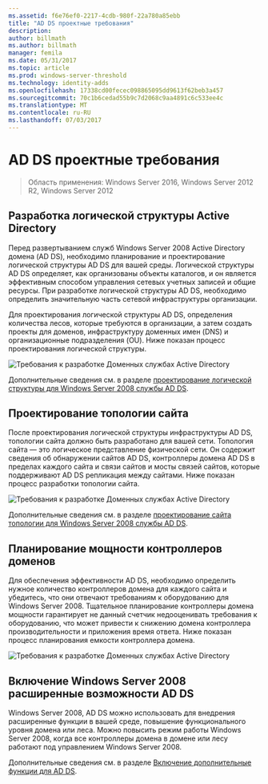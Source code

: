 ```yaml
---
ms.assetid: f6e76ef0-2217-4cdb-980f-22a780a85ebb
title: "AD DS проектные требования"
description: 
author: billmath
ms.author: billmath
manager: femila
ms.date: 05/31/2017
ms.topic: article
ms.prod: windows-server-threshold
ms.technology: identity-adds
ms.openlocfilehash: 17338cd00fecec098865095dd9613f62beb3a457
ms.sourcegitcommit: 70c1b6cedad55b9c7d2068c9aa4891c6c533ee4c
ms.translationtype: MT
ms.contentlocale: ru-RU
ms.lasthandoff: 07/03/2017
---
```

# <a name="ad-ds-design-requirements"></a>AD DS проектные требования

>Область применения: Windows Server 2016, Windows Server 2012 R2, Windows Server 2012

  
## <a name="designing-the-active-directory-logical-structure"></a>Разработка логической структуры Active Directory  
Перед развертыванием служб Windows Server 2008 Active Directory домена (AD DS), необходимо планирование и проектирование логической структуры AD DS для вашей среды. Логической структуры AD DS определяет, как организованы объекты каталогов, и он является эффективным способом управления сетевых учетных записей и общие ресурсы. При разработке логической структуры AD DS, необходимо определить значительную часть сетевой инфраструктуры организации.  
  
Для проектирования логической структуры AD DS, определения количества лесов, которые требуются в организации, а затем создать проекты для доменов, инфраструктуру доменных имен (DNS) и организационные подразделения (OU). Ниже показан процесс проектирования логической структуры.  
  
![Требования к разработке Доменных службах Active Directory](media/AD-DS-Design-Requirements/d5cebae6-a752-4063-a98f-473799c251bd.gif)  
  
Дополнительные сведения см. в разделе [проектирование логической структуры для Windows Server 2008 службы AD DS](Designing-the-Logical-Structure.md).  
  
## <a name="designing-the-site-topology"></a>Проектирование топологии сайта  
После проектирования логической структуры инфраструктуры AD DS, топологии сайта должно быть разработано для вашей сети. Топология сайта — это логическое представление физической сети. Он содержит сведения об обнаружении сайтов AD DS, контроллеры домена AD DS в пределах каждого сайта и связи сайтов и мосты связей сайтов, которые поддерживают AD DS репликация между сайтами. Ниже показан процесс разработки топологии сайта.  
  
![Требования к разработке Доменных службах Active Directory](media/AD-DS-Design-Requirements/d34d43c0-437f-47cb-9b64-09c0f9ce6479.gif)  
  
Дополнительные сведения см. в разделе [проектирование сайта топологии для Windows Server 2008 службы AD DS](Designing-the-Site-Topology.md).  
  
## <a name="planning-domain-controller-capacity"></a>Планирование мощности контроллеров доменов  
Для обеспечения эффективности AD DS, необходимо определить нужное количество контроллеров домена для каждого сайта и убедитесь, что они отвечают требованиям к оборудованию для Windows Server 2008. Тщательное планирование контроллеры домена мощности гарантирует не данный счетчик недооценивать требования к оборудованию, что может привести к снижению домена контроллера производительности и приложения время ответа. Ниже показан процесс планирования емкости контроллера домена.  
  
![Требования к разработке Доменных службах Active Directory](media/AD-DS-Design-Requirements/fff6ef22-5c7b-4478-ad76-42b296dcf769.gif)  
  
## <a name="enabling-windows-server-2008-advanced-ad-ds-features"></a>Включение Windows Server 2008 расширенные возможности AD DS  
Windows Server 2008, AD DS можно использовать для внедрения расширенные функции в вашей среде, повышение функционального уровня домена или леса. Можно повысить режим работы Windows Server 2008, когда все контроллеры домена в домене или лесу работают под управлением Windows Server 2008.  
  
Дополнительные сведения см. в разделе [Включение дополнительные функции для AD DS](../../ad-ds/plan/Enabling-Advanced-Features-for-AD-DS.md).  
  


